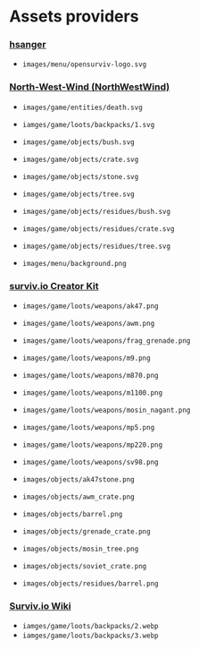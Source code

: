 # Assets providers

### [hsanger](https://github.com/hsanger)
- `images/menu/opensurviv-logo.svg`

### [North-West-Wind (NorthWestWind)](https://github.com/North-West-Wind)
- `images/game/entities/death.svg`

- `iamges/game/loots/backpacks/1.svg`

- `images/game/objects/bush.svg`
- `images/game/objects/crate.svg`
- `images/game/objects/stone.svg`
- `images/game/objects/tree.svg`

- `images/game/objects/residues/bush.svg`
- `images/game/objects/residues/crate.svg`
- `images/game/objects/residues/tree.svg`

- `images/menu/background.png`

### [surviv.io Creator Kit](https://drive.google.com/drive/folders/1qhaDdNCsisBu_7gvMNmyn_zkG4kyAZix)
- `images/game/loots/weapons/ak47.png`
- `images/game/loots/weapons/awm.png`
- `images/game/loots/weapons/frag_grenade.png`
- `images/game/loots/weapons/m9.png`
- `images/game/loots/weapons/m870.png`
- `images/game/loots/weapons/m1100.png`
- `images/game/loots/weapons/mosin_nagant.png`
- `images/game/loots/weapons/mp5.png`
- `images/game/loots/weapons/mp220.png`
- `images/game/loots/weapons/sv98.png`

- `images/objects/ak47stone.png`
- `images/objects/awm_crate.png`
- `images/objects/barrel.png`
- `images/objects/grenade_crate.png`
- `images/objects/mosin_tree.png`
- `images/objects/soviet_crate.png`

- `images/objects/residues/barrel.png`

### [Surviv.io Wiki](https://survivio.fandom.com/wiki/Surviv.io_Wiki)
- `iamges/game/loots/backpacks/2.webp`
- `iamges/game/loots/backpacks/3.webp`